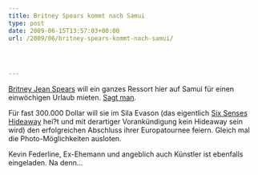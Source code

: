 ```yaml
---
title: Britney Spears kommt nach Samui
type: post
date: 2009-06-15T13:57:03+00:00
url: /2009/06/britney-spears-kommt-nach-samui/




---
```

[Britney Jean Spears][1] will ein ganzes Ressort hier auf Samui für einen einwöchigen Urlaub mieten. [Sagt man][2].

Für fast 300.000 Dollar will sie im Sila Evason (das eigentlich [Six Senses Hideaway][3] hei?t und mit derartiger Vorankündigung kein Hideaway sein wird) den erfolgreichen Abschluss ihrer Europatournee feiern. Gleich mal die Photo-Möglichkeiten ausloten.

Kevin Federline, Ex-Ehemann und angeblich auch Künstler ist ebenfalls eingeladen. Na denn...

 [1]: http://en.wikipedia.org/wiki/Britney_spears
 [2]: http://www.digitalspy.co.uk/showbiz/a160018/spears-to-hire-entire-resort-in-thailand.html
 [3]: http://www.sixsenses.com/Six-Senses-Hideaway-Samui/
